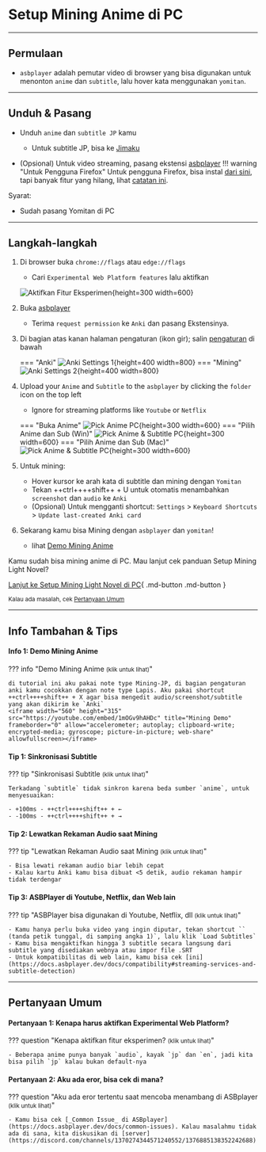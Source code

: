 
# Setup Mining Anime di PC
---
## Permulaan

- `asbplayer` adalah pemutar video di browser yang bisa digunakan untuk menonton `anime` dan `subtitle`, lalu hover kata menggunakan `yomitan`.

---

## Unduh & Pasang

- Unduh `anime` dan `subtitle JP` kamu
    - Untuk subtitle JP, bisa ke [Jimaku](https://jimaku.cc/)

- (Opsional) Untuk video streaming, pasang ekstensi [asbplayer](https://chromewebstore.google.com/detail/asbplayer-language-learni/hkledmpjpaehamkiehglnbelcpdflcab)
!!! warning "Untuk Pengguna Firefox"
    Untuk pengguna Firefox, bisa instal [dari sini](https://addons.mozilla.org/en-US/firefox/addon/asbplayer-learn-with-subs/), tapi banyak fitur yang hilang, lihat [catatan ini](https://docs.asbplayer.dev/docs/compatibility).


Syarat:

- Sudah pasang Yomitan di PC

---

## Langkah-langkah

1. Di browser buka `chrome://flags` atau `edge://flags`
    - Cari `Experimental Web Platform features` lalu aktifkan

    ![Aktifkan Fitur Eksperimen](img/enable-experimental-web-platform.png){height=300 width=600}

2. Buka [asbplayer](https://killergerbah.github.io/asbplayer/)
     - Terima `request permission` ke `Anki` dan pasang Ekstensinya.

3. Di bagian atas kanan halaman pengaturan (ikon gir); salin [pengaturan](setup-anime-pc.md/#__tabbed_1_1) di bawah

    === "Anki"
        ![Anki Settings 1](img/asbplayer-settings-1.png){height=400 width=800}
    === "Mining"
        ![Anki Settings 2](img/asbplayer-settings-2.png){height=400 width=800}

4. Upload your `Anime` and `Subtitle` to the `asbplayer` by clicking the `folder` icon on the top left
    - Ignore for streaming platforms like `Youtube` or `Netflix`

    === "Buka Anime"
        ![Pick Anime PC](img/pick-anime-pc.jpg){height=300 width=600}
    === "Pilih Anime dan Sub (Win)"
        ![Pick Anime & Subtitle PC](img/pick-anime-sub.png){height=300 width=600}
    === "Pilih Anime dan Sub (Mac)"
        ![Pick Anime & Subtitle PC](img/pick-anime-sub-mac.jpg){height=300 width=600}

5. Untuk mining:
    - Hover kursor ke arah kata di subtitle dan mining dengan `Yomitan`
    - Tekan ++ctrl++++shift++ + U  untuk otomatis menambahkan `screenshot` dan `audio` ke `Anki`
    - (Opsional) Untuk mengganti shortcut: `Settings` > `Keyboard Shortcuts` > `Update last-created Anki card`

6. Sekarang kamu bisa Mining dengan `asbplayer` dan `yomitan`!
    - lihat [Demo Mining Anime](setup-anime-pc.md/#info-1-demo--mining-anime)

Kamu sudah bisa mining anime di PC.  Mau lanjut cek panduan Setup Mining Light Novel?

[Lanjut ke Setup Mining Light Novel di PC](setup-LN-pc-lazy-guide.md){ .md-button .md-button }

<small>Kalau ada masalah, cek [Pertanyaan Umum](setup-anime-pc.md/#pertanyaan-umum)</small>

---

## Info Tambahan & Tips

#### Info 1: Demo Mining Anime

??? info "Demo Mining Anime <small>(klik untuk lihat)</small>"

    di tutorial ini aku pakai note type Mining-JP, di bagian pengaturan anki kamu cocokkan dengan note type Lapis. Aku pakai shortcut ++ctrl++++shift++ + X agar bisa mengedit audio/screenshot/subtitle yang akan dikirim ke `Anki`
    <iframe width="560" height="315" src="https://youtube.com/embed/1mOGv9hAHDc" title="Mining Demo" frameborder="0" allow="accelerometer; autoplay; clipboard-write; encrypted-media; gyroscope; picture-in-picture; web-share" allowfullscreen></iframe>

#### Tip 1: Sinkronisasi Subtitle

??? tip "Sinkronisasi Subtitle <small>(klik untuk lihat)</small>"

    Terkadang `subtitle` tidak sinkron karena beda sumber `anime`, untuk menyesuaikan:

    - +100ms - ++ctrl++++shift++ + ←
    - -100ms - ++ctrl++++shift++ + →

#### Tip 2: Lewatkan Rekaman Audio saat Mining

??? tip "Lewatkan Rekaman Audio saat Mining <small>(klik untuk lihat)</small>"

    - Bisa lewati rekaman audio biar lebih cepat
    - Kalau kartu Anki kamu bisa dibuat <5 detik, audio rekaman hampir tidak terdengar

#### Tip 3: ASBPlayer di Youtube, Netflix, dan Web lain

??? tip "ASBPlayer bisa digunakan di Youtube, Netflix, dll <small>(klik untuk lihat)</small>"

    - Kamu hanya perlu buka video yang ingin diputar, tekan shortcut `` (tanda petik tunggal, di samping angka 1)`, lalu klik `Load Subtitles`
    - Kamu bisa mengaktifkan hingga 3 subtitle secara langsung dari subtitle yang disediakan webnya atau impor file .SRT
    - Untuk kompatibilitas di web lain, kamu bisa cek [ini](https://docs.asbplayer.dev/docs/compatibility#streaming-services-and-subtitle-detection)

---

## Pertanyaan Umum

#### Pertanyaan 1: Kenapa harus aktifkan Experimental Web Platform?

??? question "Kenapa aktifkan fitur eksperimen? <small>(klik untuk lihat)</small>"

    - Beberapa anime punya banyak `audio`, kayak `jp` dan `en`, jadi kita bisa pilih `jp` kalau bukan default-nya

#### Pertanyaan 2: Aku ada eror, bisa cek di mana?

??? question "Aku ada eror tertentu saat mencoba menambang di ASBplayer <small>(klik untuk lihat)</small>"

    - Kamu bisa cek [_Common Issue_ di ASBplayer](https://docs.asbplayer.dev/docs/common-issues). Kalau masalahmu tidak ada di sana, kita diskusikan di [server](https://discord.com/channels/1370274344571240552/1376885138352242688)
